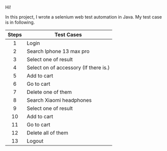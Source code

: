 Hi!

In this project, I wrote a selenium web test automation in Java. My test case is in following.

| Steps  | Test Cases |
| :-----------: | ------------- |
| 1  | Login  |
| 2 | Search Iphone 13 max pro  |
| 3 | Select one of result |
| 4 | Select on of accessory (If there is.) |
| 5 | Add to cart |
| 6 | Go to cart |
| 7 | Delete one of them |
| 8 | Search Xiaomi headphones |
| 9 | Select one of result |
| 10 | Add to cart |
| 11 | Go to cart |
| 12 | Delete all of them |
| 13 | Logout |



